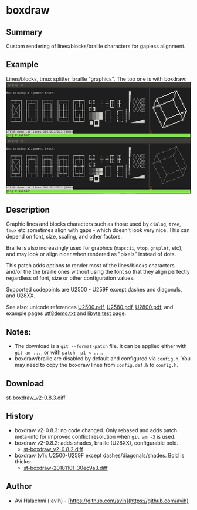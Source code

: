 boxdraw
=======

Summary
-------
Custom rendering of lines/blocks/braille characters for gapless alignment.

Example
-------
Lines/blocks, tmux splitter, braille "graphics". The top one is with boxdraw:
[![Screenshot](st-boxdraw_v2.png)](st-boxdraw_v2.png)


Description
-----------
Graphic lines and blocks characters such as those used by `dialog`, `tree`,
`tmux` etc sometimes align with gaps - which doesn't look very nice. This can
depend on font, size, scaling, and other factors.

Braille is also increasingly used for graphics (`mapscii`, `vtop`, `gnuplot`,
etc), and may look or align nicer when rendered as "pixels" instead of dots.

This patch adds options to render most of the lines/blocks characters and/or the
the braille ones without using the font so that they align perfectly regardless
of font, size or other configuration values.

Supported codepoints are U2500 - U259F except dashes and diagonals, and U28XX.

See also: unicode references
[U2500.pdf](http://www.unicode.org/charts/PDF/U2500.pdf),
[U2580.pdf](http://www.unicode.org/charts/PDF/U2580.pdf),
[U2800.pdf](http://www.unicode.org/charts/PDF/U2800.pdf),
and example pages
[utf8demo.txt](https://salsa.debian.org/printing-team/cups/raw/debian/master/cups/utf8demo.txt)
and
[libvte test page](https://github.com/GNOME/vte/blob/master/doc/boxes.txt).

Notes:
------
* The download is a `git --format-patch` file. It can be applied either with
  `git am ...`, or with `patch -p1 < ...`.
* boxdraw/braille are disabled by default and configured via `config.h`.
  You may need to copy the boxdraw lines from `config.def.h` to `config.h`.

Download
--------
[st-boxdraw_v2-0.8.3.diff](st-boxdraw_v2-0.8.3.diff)

History
-------
* boxdraw v2-0.8.3: no code changed. Only rebased and adds patch meta-info for
improved conflict resolution when `git am -3` is used.
* boxdraw v2-0.8.2: adds shades, braille (U28XX), configurable bold.
  * [st-boxdraw_v2-0.8.2.diff](st-boxdraw_v2-0.8.2.diff)
* boxdraw (v1): U2500-U259F except dashes/diagonals/shades. Bold is thicker.
  * [st-boxdraw-20181101-30ec9a3.diff](st-boxdraw-20181101-30ec9a3.diff)

Author
------
* Avi Halachmi (:avih) - [https://github.com/avih](https://github.com/avih)
